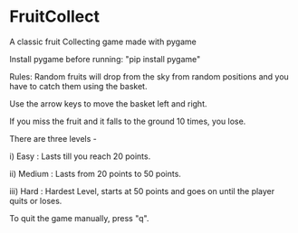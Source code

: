 # FruitCollect
A classic fruit Collecting game made with pygame

Install pygame before running: 
"pip install pygame"

Rules:
Random fruits will drop from the sky from random positions and you have to catch them using the basket.

Use the arrow keys to move the basket left and right.

If you miss the fruit and it falls to the ground 10 times, you lose.

There are three levels - 

i) Easy : Lasts till you reach 20 points.

ii) Medium : Lasts from 20 points to 50 points.

iii) Hard : Hardest Level, starts at 50 points and goes on until the player quits or loses.

To quit the game manually, press "q".

